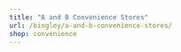 ```yaml
---
title: "A and B Convenience Stores"
url: /bingley/a-and-b-convenience-stores/
shop: convenience
---
```

